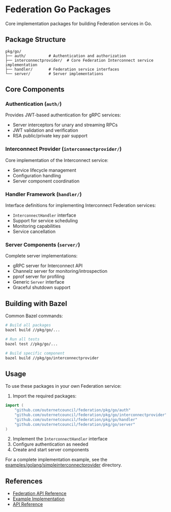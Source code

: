 # Federation Go Packages

Core implementation packages for building Federation services in Go.

## Package Structure

```
pkg/go/
├── auth/          # Authentication and authorization
├── interconnectprovider/  # Core Federation Interconnect service implementation
├── handler/       # Federation service interfaces
└── server/        # Server implementations
```

## Core Components

### Authentication (`auth/`)
Provides JWT-based authentication for gRPC services:
- Server interceptors for unary and streaming RPCs
- JWT validation and verification
- RSA public/private key pair support

### Interconnect Provider (`interconnectprovider/`)
Core implementation of the Interconnect service:
- Service lifecycle management
- Configuration handling
- Server component coordination

### Handler Framework (`handler/`)
Interface definitions for implementing Interconnect Federation services:
- `InterconnectHandler` interface
- Support for service scheduling
- Monitoring capabilities
- Service cancellation

### Server Components (`server/`)
Complete server implementations:
- gRPC server for Interconnect API
- Channelz server for monitoring/introspection
- pprof server for profiling
- Generic `Server` interface
- Graceful shutdown support

## Building with Bazel

Common Bazel commands:

```bash
# Build all packages
bazel build //pkg/go/...

# Run all tests
bazel test //pkg/go/...

# Build specific component
bazel build //pkg/go/interconnectprovider
```

## Usage

To use these packages in your own Federation service:

1. Import the required packages:
```go
import (
    "github.com/outernetcouncil/federation/pkg/go/auth"
    "github.com/outernetcouncil/federation/pkg/go/interconnectprovider"
    "github.com/outernetcouncil/federation/pkg/go/handler"
    "github.com/outernetcouncil/federation/pkg/go/server"
)
```

2. Implement the `InterconnectHandler` interface
3. Configure authentication as needed
4. Create and start server components

For a complete implementation example, see the [examples/golang/simpleinterconnectprovider](../../examples/golang/simpleinterconnectprovider) directory.

## References

- [Federation API Reference](../../docs/API_REFERENCE.md)
- [Example Implementation](../../examples/golang/simpleinterconnectprovider)
- [API Reference](https://pkg.go.dev/github.com/outernetcouncil/federation/pkg/go)
